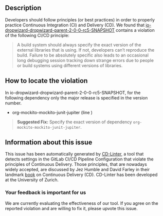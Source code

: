 
## Description
Developers should follow principles (or best practices) in order to properly practice Continuous Integration (CI) and Delivery (CD).
We found that [io-dropwizard-dropwizard-parent-2-0-0-rc5-SNAPSHOT](https://gitlab.com/dropwizard/dropwizard/blob/master/.gitlab-ci.yml) contains a violation of the following CI/CD principle:

> A build system should always specify the exact version of the external libraries that is using.
If not, developers can’t reproduce the build. Failure to be absolutely specific also leads to an occasional long debugging session tracking down strange errors due to people or build systems using different versions of libraries.

## How to locate the violation

In io-dropwizard-dropwizard-parent-2-0-0-rc5-SNAPSHOT, for the following dependency only the major release is specified in the version number.

* org-mockito-mockito-junit-jupiter (line )

> **Suggested Fix:** Specify the exact version of dependency `org-mockito-mockito-junit-jupiter`.

## Information about this issue

This issue has been automatically generated by [CD-Linter](https://gitlab.com/Jancso/configuration-analytics), a tool that detects settings in the GitLab CI/CD Pipeline Configuration that violate the principles of Continuous Delivery. Those principles, that are nowadays widely accepted, are discussed by Jez Humble and David Farley in their landmark [book](https://www.oreilly.com/library/view/continuous-delivery-reliable/9780321670250/) on Continuous Delivery (CD). CD-Linter has been developed at the University of Zurich.

### Your feedback is important for us
We are currently evaluating the effectiveness of our tool. If you agree on the reported violation and are willing to fix it, please upvote this issue.